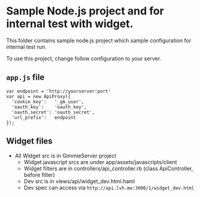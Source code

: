 # Sample Node.js project and for internal test with widget.

This folder contains sample node.js project which sample configuration for internal test run.

To use this project, change follow configuration to your server.

## `app.js` file
 
    var endpoint = 'http://yourserver:port'
    var api = new ApiProxy({
      'cookie_key':   '_gm_user',
      'oauth_key':    'oauth_key',
      'oauth_secret': 'oauth_secret',
      'url_prefix':   endpoint
    });

## Widget files

- All Widget src is in GimmieServer project
  - Widget javascript srcs are under app/assets/javascripts/client
  - Widget filters are in controllers/api_controller.rb (class ApiController, before filter)
  - Dev src is in views/api/widget_dev.html.haml
  - Dev spec can access via `http://api.lvh.me:3000/1/widget_dev.html`

